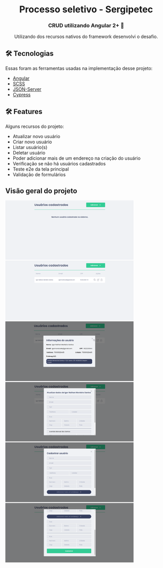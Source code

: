 <div align="center">
  <h1>Processo seletivo - Sergipetec</h1>
</div>
<h3 align="center">CRUD utilizando Angular 2+ 🚀</h3>
<p align="center">Utilizando dos recursos nativos do framework desenvolvi o desafio.</p>

<h2> 🛠 Tecnologias </h2>

<p>Essas foram as ferramentas usadas na implementação desse projeto:</p>

- [Angular](https://angular.io/)
- [SCSS](https://sass-lang.com/)
- [JSON-Server](https://www.npmjs.com/package/json-server)
- [Cypress](https://docs.cypress.io/)

<h2> 🛠 Features </h2>

<p>Alguns recursos do projeto:</p>

- Atualizar novo usuário
- Criar novo usuário
- Listar usuário(s)
- Deletar usuário
- Poder adicionar mais de um endereço na criação do usuário
- Verificação se não há usuários cadastrados 
- Teste e2e da tela principal
- Validação de formulários

<h2>Visão geral do projeto</h2>

<div>
  <img width="400" src="./assets/home1.png" />
  <img width="400" src="./assets/home2.png" />
</div>
<div>
  <img width="400" src="./assets/info.png" />
  <img width="400" src="./assets/update.png" />
</div>
<div>
  <img width="400" src="./assets/create1.png" />
  <img width="400" src="./assets/create2.png" />
</div>